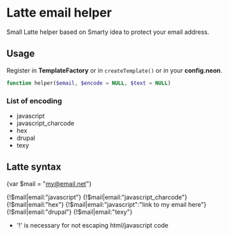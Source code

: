 # Latte email helper

Small Latte helper based on Smarty idea to protect your email address.

## Usage

Register in **TemplateFactory** or in `createTemplate()` or in your **config.neon**.

```php
function helper($email, $encode = NULL, $text = NULL)
```


### List of encoding
* javascript
* javascript_charcode
* hex
* drupal
* texy

## Latte syntax

{var $mail = "my@email.net"}

{!$mail|email:"javascript"}
{!$mail|email:"javascript_charcode"}
{!$mail|email:"hex"}
{!$mail|email:"javascript":"link to my email here"}
{!$mail|email:"drupal"}
{!$mail|email:"texy"}

* '!' is necessary for not escaping html/javascript code

